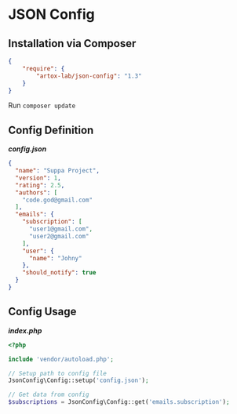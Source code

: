 # JSON Config

## Installation via Composer

```json
{
    "require": {
        "artox-lab/json-config": "1.3"
    }
}
```

Run ```composer update```

## Config Definition

***config.json***

```json
{
  "name": "Suppa Project",
  "version": 1,
  "rating": 2.5,
  "authors": [
    "code.god@gmail.com"
  ],
  "emails": {
    "subscription": [
      "user1@gmail.com",
      "user2@gmail.com"
    ],
    "user": {
      "name": "Johny"
    },
    "should_notify": true
  }
}
```

## Config Usage

***index.php***
```php
<?php

include 'vendor/autoload.php';

// Setup path to config file
JsonConfig\Config::setup('config.json');

// Get data from config
$subscriptions = JsonConfig\Config::get('emails.subscription');

```
